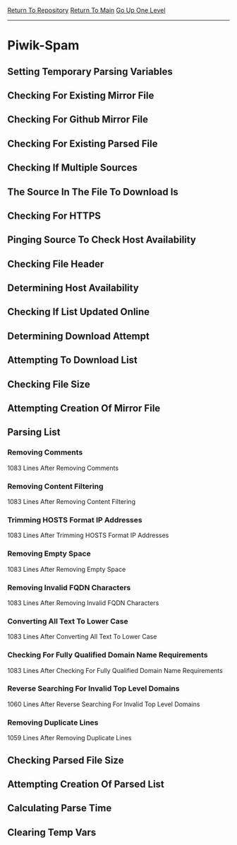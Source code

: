[Return To Repository](https://github.com/deathbybandaid/piholeparser/)
[Return To Main](https://github.com/deathbybandaid/piholeparser/blob/master/RecentRunLogs/Mainlog.md)
[Go Up One Level](https://github.com/deathbybandaid/piholeparser/blob/master/RecentRunLogs/TopLevelScripts/30-Processing-External-Blacklists.md)
____________________________________
# Piwik-Spam
## Setting Temporary Parsing Variables
## Checking For Existing Mirror File
## Checking For Github Mirror File
## Checking For Existing Parsed File
## Checking If Multiple Sources
## The Source In The File To Download Is
## Checking For HTTPS
## Pinging Source To Check Host Availability
## Checking File Header
## Determining Host Availability
## Checking If List Updated Online
## Determining Download Attempt
## Attempting To Download List
## Checking File Size
## Attempting Creation Of Mirror File
## Parsing List
### Removing Comments
1083 Lines After Removing Comments
### Removing Content Filtering
1083 Lines After Removing Content Filtering
### Trimming HOSTS Format IP Addresses
1083 Lines After Trimming HOSTS Format IP Addresses
### Removing Empty Space
1083 Lines After Removing Empty Space
### Removing Invalid FQDN Characters
1083 Lines After Removing Invalid FQDN Characters
### Converting All Text To Lower Case
1083 Lines After Converting All Text To Lower Case
### Checking For Fully Qualified Domain Name Requirements
1083 Lines After Checking For Fully Qualified Domain Name Requirements
### Reverse Searching For Invalid Top Level Domains
1060 Lines After Reverse Searching For Invalid Top Level Domains
### Removing Duplicate Lines
1059 Lines After Removing Duplicate Lines
## Checking Parsed File Size
## Attempting Creation Of Parsed List
## Calculating Parse Time
## Clearing Temp Vars
